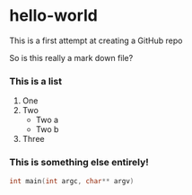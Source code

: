 # hello-world
This is a first attempt at creating a GitHub repo

So is this really a mark down file?

### This is a list
1. One
2. Two
    - Two a
    - Two b
3. Three

### This is something else entirely!
```c
int main(int argc, char** argv)
```
